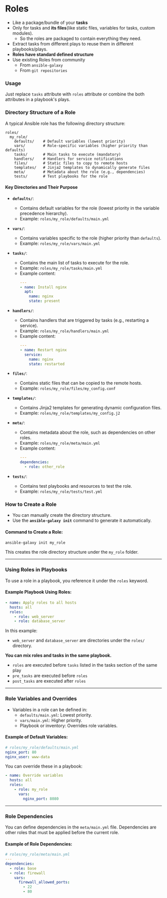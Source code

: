 # Roles

- Like a package/bundle of your **tasks**
- Only for tasks and **its files**(like static files, variables for tasks, custom modules).
  - So the roles are packaged to contain everything they need.
- Extract tasks from different plays to reuse them in different playbooks/plays.
- **Roles have standard defined structure**
- Use existing Roles from community
  - From `ansible-galaxy`
  - From `git repositories`

### Usage

Just replace `tasks` attribute with `roles` attribute or combine the both attributes in a playbook's plays.

### **Directory Structure of a Role**

A typical Ansible role has the following directory structure:

```
roles/
  my_role/
    defaults/    # Default variables (lowest priority)
    vars/        # Role-specific variables (higher priority than defaults)
    tasks/       # Main tasks to execute (mandatory)
    handlers/    # Handlers for service notifications
    files/       # Static files to copy to remote hosts
    templates/   # Jinja2 templates to dynamically generate files
    meta/        # Metadata about the role (e.g., dependencies)
    tests/       # Test playbooks for the role
```

#### **Key Directories and Their Purpose**
- **`defaults/`**:
  - Contains default variables for the role (lowest priority in the variable precedence hierarchy).
  - Example: `roles/my_role/defaults/main.yml`

- **`vars/`**:
  - Contains variables specific to the role (higher priority than `defaults`).
  - Example: `roles/my_role/vars/main.yml`

- **`tasks/`**:
  - Contains the main list of tasks to execute for the role.
  - Example: `roles/my_role/tasks/main.yml`
  - Example content:
    ```yaml
    ---
    - name: Install nginx
      apt:
        name: nginx
        state: present
    ```

- **`handlers/`**:
  - Contains handlers that are triggered by tasks (e.g., restarting a service).
  - Example: `roles/my_role/handlers/main.yml`
  - Example content:
    ```yaml
    ---
    - name: Restart nginx
      service:
        name: nginx
        state: restarted
    ```

- **`files/`**:
  - Contains static files that can be copied to the remote hosts.
  - Example: `roles/my_role/files/my_config.conf`

- **`templates/`**:
  - Contains Jinja2 templates for generating dynamic configuration files.
  - Example: `roles/my_role/templates/my_config.j2`

- **`meta/`**:
  - Contains metadata about the role, such as dependencies on other roles.
  - Example: `roles/my_role/meta/main.yml`
  - Example content:
    ```yaml
    ---
    dependencies:
      - role: other_role
    ```

- **`tests/`**:
  - Contains test playbooks and resources to test the role.
  - Example: `roles/my_role/tests/test.yml`

### **How to Create a Role**

- You can manually create the directory structure.
- Use the **`ansible-galaxy init`** command to generate it automatically.

#### **Command to Create a Role:**
```bash
ansible-galaxy init my_role
```

This creates the role directory structure under the `my_role` folder.

---

### **Using Roles in Playbooks**

To use a role in a playbook, you reference it under the `roles` keyword.

#### **Example Playbook Using Roles:**
```yaml
- name: Apply roles to all hosts
  hosts: all
  roles:
    - role: web_server
    - role: database_server
```

In this example:
- `web_server` and `database_server` are directories under the `roles/` directory.

**You can mix roles and tasks in the same playbook.**

- `roles` are executed before `tasks` listed in the tasks section of the same play
- `pre_tasks` are executed before `roles`
- `post_tasks` are executed after `roles`

---

### **Role Variables and Overrides**

- Variables in a role can be defined in:
  - `defaults/main.yml`: Lowest priority.
  - `vars/main.yml`: Higher priority.
  - Playbook or inventory: Overrides role variables.

#### **Example of Default Variables:**
```yaml
# roles/my_role/defaults/main.yml
nginx_port: 80
nginx_user: www-data
```

You can override these in a playbook:
```yaml
- name: Override variables
  hosts: all
  roles:
    - role: my_role
      vars:
        nginx_port: 8080
```

---

### **Role Dependencies**

You can define dependencies in the `meta/main.yml` file. Dependencies are other roles that must be applied before the current role.

#### **Example of Role Dependencies:**
```yaml
# roles/my_role/meta/main.yml
---
dependencies:
  - role: base
  - role: firewall
    vars:
      firewall_allowed_ports:
        - 22
        - 80
```
